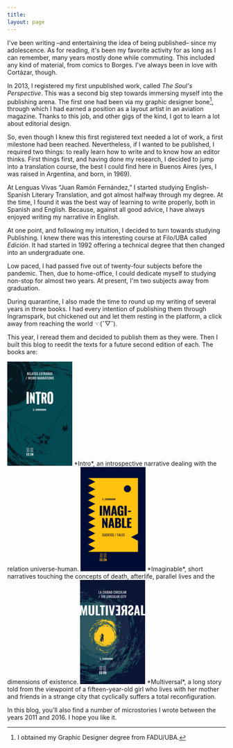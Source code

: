 ```yaml
---
title:
layout: page
---
```


I've been writing –and entertaining the idea of being published– since my adolescence. As for reading, it's been my favorite activity for as long as I can remember, many years mostly done while commuting. This included any kind of material, from comics to Borges. I've always been in love with Cortázar, though.

In 2013, I registered my first unpublished work, called *The Soul's Perspective*. This was a second big step towards immersing myself into the publishing arena. The first one had been via my graphic designer bone[^1], through which I had earned a position as a layout artist in an aviation magazine. Thanks to this job, and other gigs of the kind, I got to learn a lot about editorial design.

So, even though I knew this first registered text needed a lot of work, a first milestone had been reached. Nevertheless, if I wanted to be published, I required two things: to really learn how to write and to know how an editor thinks. First things first, and having done my research, I decided to jump into a translation course, the best I could find here in Buenos Aires (yes, I was raised in Argentina, and born, in 1969).

At Lenguas Vivas “Juan Ramón Fernández,” I started studying English-Spanish Literary Translation, and got almost halfway through my degree. At the time, I found it was the best way of learning to write properly, both in Spanish and English. Because, against all good advice, I have always enjoyed writing my narrative in English.

At one point, and following my intuition, I decided to turn towards studying Publishing. I knew there was this interesting course at Filo/UBA called *Edición*. It had started in 1992 offering a technical degree that then changed into an undergraduate one. 

Low paced, I had passed five out of twenty-four subjects before the pandemic. Then, due to home-office, I could dedicate myself to studying non-stop for almost two years. At present, I'm two subjects away from graduation.

During quarantine, I also made the time to round up my writing of several years in three books. I had every intention of publishing them through Ingramspark, but chickened out and let them resting in the platform, a click away from reaching the world ☜(ˆ▽ˆ).

This year, I reread them and decided to publish them as they were. Then I built this blog to reedit the texts for a future second edition of each. The books are:
<div id="books"></div>
<img src="/assets/images/Intro%20-%20cover.jpg" alt="Intro" width="150">
*Intro*, an introspective narrative dealing with the relation universe-human.
<img src="/assets/images/Imaginable%20-%20cover.jpg" alt="Imaginable" width="150">
*Imaginable*, short narratives touching the concepts of death, afterlife, parallel lives and the dimensions of existence.
<img src="/assets/images/Multiversal%20-%20cover.jpg" alt="Multiversal" width="150">
*Multiversal*, a long story told from the viewpoint of a fifteen-year-old girl who lives with her mother and friends in a strange city that cyclically suffers a total reconfiguration.

In this blog, you'll also find a number of microstories I wrote between the years 2011 and 2016. I hope you like it.

[^1]:	I obtained my Graphic Designer degree from FADU/UBA.
